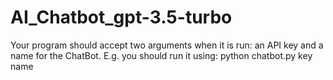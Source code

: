 # AI_Chatbot_gpt-3.5-turbo

Your program should accept two arguments when it is run: an API key and a name for the ChatBot. E.g. you should run it using: python chatbot.py key name
